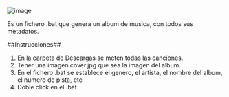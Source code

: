 ![image](https://github.com/raifenoll95/generator_Album_Music/assets/25900329/fcaf05fe-8d5d-4bc4-aa23-25fbc6081fc7)

Es un fichero .bat que genera un album de musica, con todos sus metadatos.

##Instrucciones##

1. En la carpeta de Descargas se meten todas las canciones.
2. Tener una imagen cover.jpg que sea la imagen del album.
3. En el fichero .bat se establece el genero, el artista, el nombre del album, el numero de pista, etc
4. Doble click en el .bat

